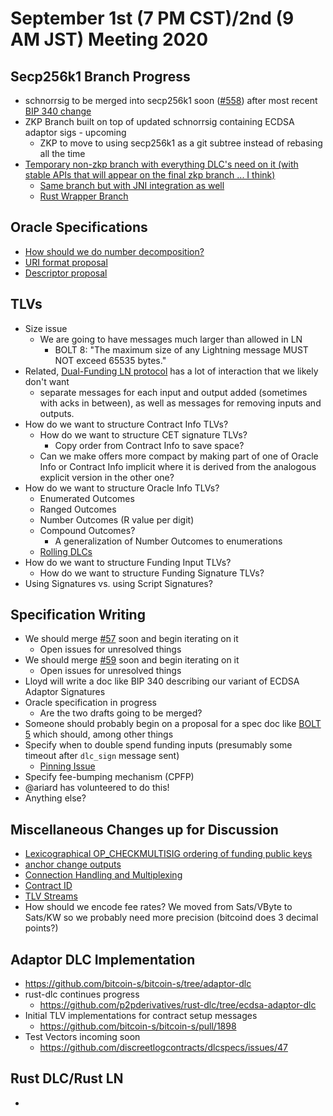 # September 1st (7 PM CST)/2nd (9 AM JST) Meeting 2020

## Secp256k1 Branch Progress

* schnorrsig to be merged into secp256k1 soon ([#558](https://github.com/bitcoin-core/secp256k1/pull/558)) after most recent [BIP 340 change](https://github.com/sipa/bips/pull/210)
* ZKP Branch built on top of updated schnorrsig containing ECDSA adaptor sigs - upcoming
  * ZKP to move to using secp256k1 as a git subtree instead of rebasing all the time
* [Temporary non-zkp branch with everything DLC's need on it (with stable APIs that will appear on the final zkp branch ... I think)](https://github.com/nkohen/secp256k1/tree/temp-everything)
  * [Same branch but with JNI integration as well](https://github.com/nkohen/secp256k1/tree/temp-everything-with-jni)
  * [Rust Wrapper Branch](https://github.com/Tibo-lg/rust-secp256k1/tree/ecdsa-adaptor)

## Oracle Specifications

* [How should we do number decomposition?](https://github.com/discreetlogcontracts/dlcspecs/issues/65)
* [URI format proposal](https://github.com/discreetlogcontracts/dlcspecs/pull/63)
* [Descriptor proposal](https://github.com/discreetlogcontracts/dlcspecs/pull/55)

## TLVs

* Size issue
  * We are going to have messages much larger than allowed in LN
    * BOLT 8: "The maximum size of any Lightning message MUST NOT exceed 65535 bytes."
* Related, [Dual-Funding LN protocol](https://github.com/niftynei/lightning-rfc/pull/1) has a lot of interaction that we likely don't want
  * separate messages for each input and output added (sometimes with acks in between), as well as messages for removing inputs and outputs.
* How do we want to structure Contract Info TLVs?
  * How do we want to structure CET signature TLVs?
    * Copy order from Contract Info to save space?
  * Can we make offers more compact by making part of one of Oracle Info or Contract Info implicit where it is derived from the analogous explicit version in the other one?
* How do we want to structure Oracle Info TLVs?
  * Enumerated Outcomes
  * Ranged Outcomes
  * Number Outcomes (R value per digit)
  * Compound Outcomes?
    * A generalization of Number Outcomes to enumerations
  * [Rolling DLCs](https://github.com/discreetlogcontracts/dlcspecs/issues/40)
* How do we want to structure Funding Input TLVs?
  * How do we want to structure Funding Signature TLVs?
* Using Signatures vs. using Script Signatures?

## Specification Writing

* We should merge [#57](https://github.com/discreetlogcontracts/dlcspecs/pull/57) soon and begin iterating on it
  * Open issues for unresolved things
* We should merge [#59](https://github.com/discreetlogcontracts/dlcspecs/pull/59) soon and begin iterating on it
  * Open issues for unresolved things
* Lloyd will write a doc like BIP 340 describing our variant of ECDSA Adaptor Signatures
* Oracle specification in progress
  * Are the two drafts going to be merged?
*  Someone should probably begin on a proposal for a spec doc like [BOLT 5](https://github.com/lightningnetwork/lightning-rfc/blob/master/05-onchain.md) which should, among other things
  * Specify when to double spend funding inputs (presumably some timeout after `dlc_sign` message sent)
    * [Pinning Issue](https://github.com/discreetlogcontracts/dlcspecs/pull/57#discussion_r479337318)
  * Specify fee-bumping mechanism (CPFP)
  * @ariard has volunteered to do this!
* Anything else?

## Miscellaneous Changes up for Discussion

* [Lexicographical OP_CHECKMULTISIG ordering of funding public keys](https://github.com/discreetlogcontracts/dlcspecs/pull/57#discussion_r472701042)
* [anchor change outputs](https://github.com/discreetlogcontracts/dlcspecs/pull/57#discussion_r474310070)
* [Connection Handling and Multiplexing](https://github.com/discreetlogcontracts/dlcspecs/pull/59#discussion_r470321811)
* [Contract ID](https://github.com/discreetlogcontracts/dlcspecs/pull/59/files#diff-4519ad3b7ace6a4262fa32956f31d999R15)
* [TLV Streams](https://github.com/discreetlogcontracts/dlcspecs/pull/59/files#r470360580)
* How should we encode fee rates? We moved from Sats/VByte to Sats/KW so we probably need more precision (bitcoind does 3 decimal points?)

## Adaptor DLC Implementation

* https://github.com/bitcoin-s/bitcoin-s/tree/adaptor-dlc
* rust-dlc continues progress
  * https://github.com/p2pderivatives/rust-dlc/tree/ecdsa-adaptor-dlc
* Initial TLV implementations for contract setup messages
  * https://github.com/bitcoin-s/bitcoin-s/pull/1898
* Test Vectors incoming soon
  * https://github.com/discreetlogcontracts/dlcspecs/issues/47

## Rust DLC/Rust LN

* 